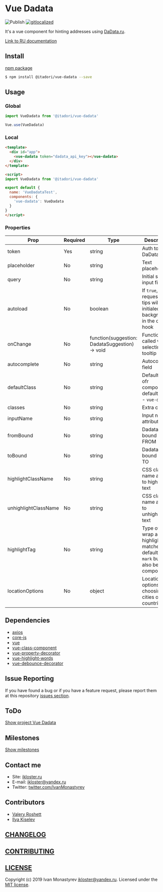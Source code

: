 # Vue Dadata

![Publish](https://github.com/ikloster03/vue-dadata/workflows/Publish/badge.svg)
[![gitlocalized ](https://gitlocalize.com/repo/3342/whole_project/badge.svg)](https://gitlocalize.com/repo/3342/whole_project?utm_source=badge)

It's a vue component for hinting addresses using [DaData.ru](https://dadata.ru).

[Link to RU documentation](https://github.com/ikloster03/vue-dadata/tree/master/ru/README.md)

## Install

[npm package](https://www.npmjs.com/package/vue-dadata)

```bash
$ npm install @itadori/vue-dadata --save
```

## Usage

### Global

```js
import VueDadata from '@itadori/vue-dadata'

Vue.use(VueDadata)
```

### Local

```html
<template>
  <div id="app">
    <vue-dadata token="dadata_api_key"></vue-dadata>
  </div>
</template>

<script>
import VueDadata from '@itadori/vue-dadata'

export default {
  name: 'VueDadataTest',
  components: {
    'vue-dadata': VueDadata
  }
}
</script>
```

### Properties

| Prop  | Required | Type | Description |
| ------------- | ------------- | ------------- | ------------- |
| token  | Yes  | string  | Auth token DaData.ru  |
| placeholder  | No  | string  | Text placeholder  |
| query  | No  | string  | Initial state input field  |
| autoload  | No  | boolean  | If `true`, then a request for tips will be initialed in the background in the created hook  |
| onChange  | No  | function(suggestion: DadataSuggestion) -> void  | Function called when selecting a tooltip  |
| autocomplete  | No  |  string  |  Autocomplete field |
| defaultClass  | No  |  string  |  Default class ofr component, default value - `vue-dadata` |
| classes  | No  |  string  |  Extra classes |
| inputName  | No  |  string  |  Input name attribute |
| fromBound  | No  |  string  |  Dadata bound type FROM |
| toBound  | No  |  string  |  Dadata bound type TO |
| highlightClassName  | No  |  string  |  CSS class name applied to highlighted text |
| unhighlightClassName  | No  |  string  |  CSS class name applied to unhighlighted text |
| highlightTag  | No  |  string  |  Type of tag to wrap around highlighted matches; defaults to `mark` but can also be a component |
| locationOptions  | No  |  object  |  Location options for choosing cities or countries |


## Dependencies

- [axios](https://github.com/axios/axios)
- [core-js](https://github.com/zloirock/core-js)
- [vue](https://github.com/vuejs/vue)
- [vue-class-component](https://github.com/vuejs/vue-class-component)
- [vue-property-decorator](https://github.com/kaorun343/vue-property-decorator)
- [vue-highlight-words](https://github.com/Astray-git/vue-highlight-words)
- [vue-debounce-decorator](https://github.com/trepz/vue-debounce-decorator)

## Issue Reporting

If you have found a bug or if you have a feature request, please report them at this repository [issues section](https://github.com/ikloster03/vue-dadata/issues).

## ToDo

[Show project Vue Dadata](https://github.com/ikloster03/vue-dadata/projects/1)

## Milestones

[Show milestones](https://github.com/ikloster03/vue-dadata/milestones)

## Contact me

- Site: [ikloster.ru](http://ikloster.ru)
- E-mail: <ikloster@yandex.ru>
- Twitter: [twitter.com/IvanMonastyrev](https://twitter.com/IvanMonastyrev)

## Contributors

- [Valery Roshett](https://github.com/Roshett)
- [Ilya Kiselev](https://github.com/kiselev-webdev)

## [CHANGELOG](https://github.com/ikloster03/vue-dadata/blob/master/CHANGELOG.md)

## [CONTRIBUTING](https://github.com/ikloster03/vue-dadata/blob/master/CONTRIBUTING.md)

## [LICENSE](https://github.com/ikloster03/vue-dadata/blob/master/LICENSE)

Copyright (c) 2019 Ivan Monastyrev <ikloster@yandex.ru>. Licensed under the [MIT license](https://github.com/ikloster03/vue-dadata/blob/master/LICENSE).
